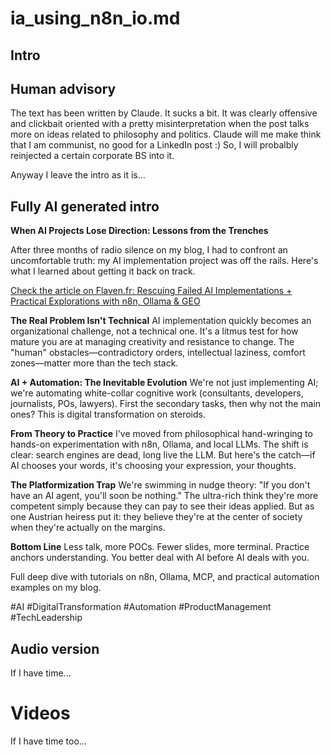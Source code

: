 # ia_using_n8n_io.md

## Intro


## Human advisory
The text has been written by Claude. It sucks a bit. It was clearly offensive and clickbait oriented with a pretty misinterpretation when the post talks more on ideas related to philosophy and politics.
Claude will me make think that I am communist, no good for a LinkedIn post :) So, I will probalbly reinjected a certain corporate BS into it.

Anyway I leave the intro as it is...

## Fully AI generated intro

**When AI Projects Lose Direction: Lessons from the Trenches**

After three months of radio silence on my blog, I had to confront an uncomfortable truth: my AI implementation project was off the rails. Here's what I learned about getting it back on track.

[Check the article on Flaven.fr: Rescuing Failed AI Implementations + Practical Explorations with n8n, Ollama & GEO](https://wp.me/p3Vuhl-3oO)

**The Real Problem Isn't Technical**
AI implementation quickly becomes an organizational challenge, not a technical one. It's a litmus test for how mature you are at managing creativity and resistance to change. The "human" obstacles—contradictory orders, intellectual laziness, comfort zones—matter more than the tech stack.

**AI + Automation: The Inevitable Evolution**
We're not just implementing AI; we're automating white-collar cognitive work (consultants, developers, journalists, POs, lawyers). First the secondary tasks, then why not the main ones? This is digital transformation on steroids.

**From Theory to Practice**
I've moved from philosophical hand-wringing to hands-on experimentation with n8n, Ollama, and local LLMs. The shift is clear: search engines are dead, long live the LLM. But here's the catch—if AI chooses your words, it's choosing your expression, your thoughts.

**The Platformization Trap**
We're swimming in nudge theory: "If you don't have an AI agent, you'll soon be nothing." The ultra-rich think they're more competent simply because they can pay to see their ideas applied. But as one Austrian heiress put it: they believe they're at the center of society when they're actually on the margins.

**Bottom Line**
Less talk, more POCs. Fewer slides, more terminal. Practice anchors understanding. You better deal with AI before AI deals with you.

Full deep dive with tutorials on n8n, Ollama, MCP, and practical automation examples on my blog.

#AI #DigitalTransformation #Automation #ProductManagement #TechLeadership

## Audio version
If I have time...

# Videos
If I have time too...


